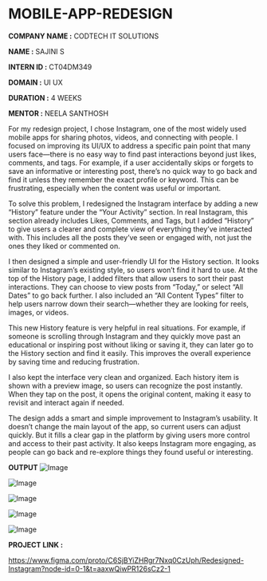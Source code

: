 # MOBILE-APP-REDESIGN

**COMPANY NAME :** CODTECH IT SOLUTIONS

**NAME :** SAJINI S

**INTERN ID :** CT04DM349

**DOMAIN :** UI UX

**DURATION :** 4 WEEKS

**MENTOR :** NEELA SANTHOSH

  For my redesign project, I chose Instagram, one of the most widely used mobile apps for sharing photos, videos, and connecting with people. I focused on improving its UI/UX to address a specific pain point that many users face—there is no easy way to find past interactions beyond just likes, comments, and tags. For example, if a user accidentally skips or forgets to save an informative or interesting post, there’s no quick way to go back and find it unless they remember the exact profile or keyword. This can be frustrating, especially when the content was useful or important.

To solve this problem, I redesigned the Instagram interface by adding a new “History” feature under the “Your Activity” section. In real Instagram, this section already includes Likes, Comments, and Tags, but I added “History” to give users a clearer and complete view of everything they’ve interacted with. This includes all the posts they’ve seen or engaged with, not just the ones they liked or commented on.

I then designed a simple and user-friendly UI for the History section. It looks similar to Instagram’s existing style, so users won’t find it hard to use. At the top of the History page, I added filters that allow users to sort their past interactions. They can choose to view posts from “Today,” or select “All Dates” to go back further. I also included an “All Content Types” filter to help users narrow down their search—whether they are looking for reels, images, or videos.

This new History feature is very helpful in real situations. For example, if someone is scrolling through Instagram and they quickly move past an educational or inspiring post without liking or saving it, they can later go to the History section and find it easily. This improves the overall experience by saving time and reducing frustration.

I also kept the interface very clean and organized. Each history item is shown with a preview image, so users can recognize the post instantly. When they tap on the post, it opens the original content, making it easy to revisit and interact again if needed.

The design adds a smart and simple improvement to Instagram’s usability. It doesn’t change the main layout of the app, so current users can adjust quickly. But it fills a clear gap in the platform by giving users more control and access to their past activity. It also keeps Instagram more engaging, as people can go back and re-explore things they found useful or interesting.

**OUTPUT**
![Image](https://github.com/user-attachments/assets/f6500ff0-c6fd-4263-baca-6befa09e3fb5)

![Image](https://github.com/user-attachments/assets/a8c3ba9b-3cfe-447f-8cde-2118cbdf6d0e)

![Image](https://github.com/user-attachments/assets/0702a33f-0fe6-4184-9069-509266b0b09e)

![Image](https://github.com/user-attachments/assets/153ce08f-a1e6-4838-9a93-1252b9984eca)

![Image](https://github.com/user-attachments/assets/c963d36d-8656-4a55-9a54-47fba9600b92)

**PROJECT LINK :**

https://www.figma.com/proto/C6SjBYiZHRgr7Nxq0CzUph/Redesigned-Instagram?node-id=0-1&t=aaxwQiwPR126sCz2-1
